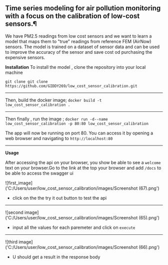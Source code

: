 ## Time series modeling for air pollution monitoring with a focus on the calibration of low-cost sensors.¶

We have PM2.5 readings from low cost sensors and we want to learn a model that maps them to "true" readings from reference FEM (AirNow) sensors.
The model is trained on a dataset of sensor data and can be used to improve the accuracy of the sensor and save cost od purchasing the expensive sensors.


**Installation**
To install the model , clone the repository into your local machine

`git clone git clone https://github.com/GIDDY269/low_cost_sensor_calibration.git`


******************

Then, build the docker image;
`docker build -t low_cost_sensor_calibration .`

************************************************************

Then finally , run the image ;
`docker run -d--name low_cost_sensor_calibration -p 80:80 low_cost_sensor_calibration`

The app will now be running on port 80. You can access it by opening a web browser and navigating to `http://localhost:80`

********************************************

**Usage**

After accessing the api on your browser, you show be able to see a `welcome` text on your browser.Go to the link at the top your browser and add `/docs` to be able to access the swagger ui

![first_image]('C:/Users/user/low_cost_sensor_calibration/images/Screenshot (67).png')

* click on the the try it out button to test the api

****************************

![second image]('C:/Users/user/low_cost_sensor_calibration/images/Screenshot (65).png')

* input all the values for each paremeter and click on `execute`

****************************

![third image]('C:/Users/user/low_cost_sensor_calibration/images/Screenshot (66).png')

* U should get a result in the response body



